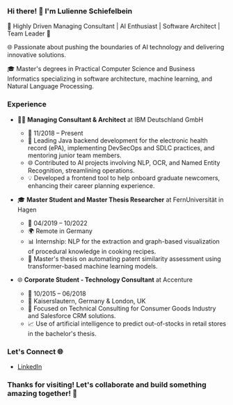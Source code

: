 <!--
**lulienne/lulienne** is a ✨ _special_ ✨ repository because its `README.md` (this file) appears on your GitHub profile.

Here are some ideas to get you started:

- 🔭 I’m currently working on ...
- 🌱 I’m currently learning ...
- 👯 I’m looking to collaborate on ...
- 🤔 I’m looking for help with ...
- 💬 Ask me about ...
- 📫 How to reach me: ...
- 😄 Pronouns: ...
- ⚡ Fun fact: ...
-->

### Hi there! 👋 I'm Lulienne Schiefelbein

🚀 Highly Driven Managing Consultant | AI Enthusiast | Software Architect | Team Leader 🚀

🌐 Passionate about pushing the boundaries of AI technology and delivering innovative solutions.

🎓 Master's degrees in Practical Computer Science and Business Informatics specializing in software architecture, machine learning, and Natural Language Processing.

### Experience

- 👨‍💼 **Managing Consultant & Architect** at IBM Deutschland GmbH
   - 📆 11/2018 – Present
   - 📌 Leading Java backend development for the electronic health record (ePA), implementing DevSecOps and SDLC practices, and mentoring junior team members.
   - 🌐 Contributed to AI projects involving NLP, OCR, and Named Entity Recognition, streamlining operations.
   - 💡 Developed a frontend tool to help onboard graduate newcomers, enhancing their career planning experience.

- 🎓 **Master Student and Master Thesis Researcher** at FernUniversität in Hagen
   - 📆 04/2019 – 10/2022
   - 🌍 Remote in Germany
   - 📊 Internship: NLP for the extraction and graph-based visualization of procedural knowledge in cooking recipes.
   - 🧠 Master's thesis on automating patent similarity assessment using transformer-based machine learning models.

- 🌐 **Corporate Student - Technology Consultant** at Accenture
   - 📆 10/2015 – 06/2018
   - 🌆 Kaiserslautern, Germany & London, UK
   - 💼 Focused on Technical Consulting for Consumer Goods Industry and Salesforce CRM solutions.
   - 📈 Use of artificial intelligence to predict out-of-stocks in retail stores in the bachelor's thesis.


### Let's Connect 🌐

- [LinkedIn](https://www.linkedin.com/in/lulienne-schiefelbein/)

### Thanks for visiting! Let's collaborate and build something amazing together! 🌟

